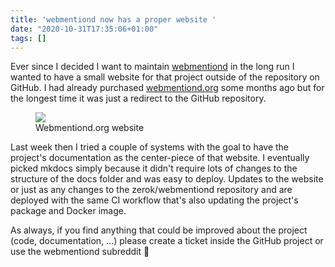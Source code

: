 ```yaml
---
title: 'webmentiond now has a proper website '
date: "2020-10-31T17:35:06+01:00"
tags: []
---
```


Ever since I decided I want to maintain [webmentiond](https://github.com/zerok/webmentiond) in the long run I wanted to have a small website for that project outside of the repository on GitHub. I had already purchased [webmentiond.org](https://webmentiond.org) some months ago but for the longest time it was just a redirect to the GitHub repository.

<figure><img src="/media/2020/webmentiond-website.png"><figcaption>Webmentiond.org website</figcaption></figure>

Last week then I tried a couple of systems with the goal to have the project's documentation as the center-piece of that website. I eventually picked mkdocs simply because it didn't require lots of changes to the structure of the docs folder and was easy to deploy. Updates to the website or just as any changes to the zerok/webmentiond repository and are deployed with the same CI workflow that's also updating the project's package and Docker image.

As always, if you find anything that could be improved about the project (code, documentation, ...) please create a ticket inside the GitHub project or use the webmentiond subreddit 🙂